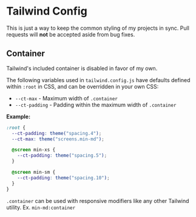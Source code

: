 # Tailwind Config

This is just a way to keep the common styling of my projects in sync. Pull requests will **not** be accepted aside from bug fixes.

## Container

Tailwind's included container is disabled in favor of my own.

The following variables used in `tailwind.config.js` have defaults defined within `:root` in CSS, and can be overridden in your own CSS:

- `--ct-max` - Maximum width of `.container`
- `--ct-padding` - Padding within the maximum width of `.container`

**Example:**

```scss
:root {
  --ct-padding: theme("spacing.4");
  --ct-max: theme("screens.min-md");

  @screen min-xs {
    --ct-padding: theme("spacing.5");
  }

  @screen min-sm {
    --ct-padding: theme("spacing.10");
  }
}
```

`.container` can be used with responsive modifiers like any other Tailwind utility. Ex. `min-md:container`
